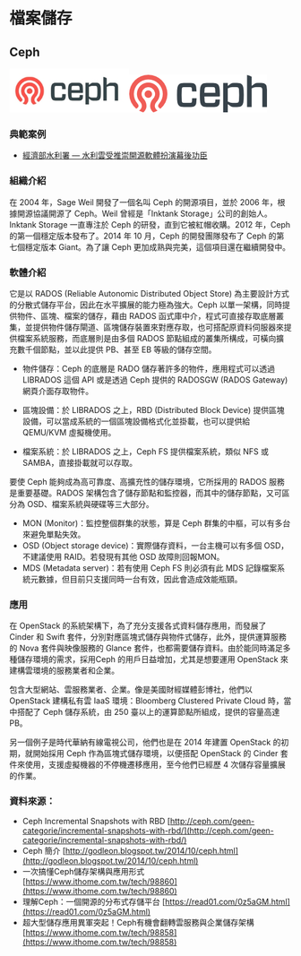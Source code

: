 # **檔案儲存**

## **Ceph**

![](/assets/1509609660571.jpg)![](/assets/Ceph.png)

### 典範案例

* [經濟部水利署 — 水利雲受推崇開源軟體扮演幕後功臣](/shui-li-yun-shou-tui-chong-kai-yuan-ruan-ti-ban-yan-mu-hou-gong-chen.md)

### 組織介紹

在 2004 年，Sage Weil 開發了一個名叫 Ceph 的開源項目，並於 2006 年，根據開源協議開源了 Ceph。Weil 曾經是「Inktank Storage」公司的創始人。Inktank Storage 一直專注於 Ceph 的研發，直到它被紅帽收購。2012 年，Ceph 的第一個穩定版本發布了。2014 年 10 月，Ceph 的開發團隊發布了 Ceph 的第七個穩定版本 Giant。為了讓 Ceph 更加成熟與完美，這個項目還在繼續開發中。

### 軟體介紹

它是以 RADOS \(Reliable Autonomic Distributed Object Store\) 為主要設計方式的分散式儲存平台，因此在水平擴展的能力極為強大。Ceph 以單一架構，同時提供物件、區塊、檔案的儲存，藉由 RADOS 函式庫中介，程式可直接存取底層叢集，並提供物件儲存閘道、區塊儲存裝置來對應存取，也可搭配原資料伺服器來提供檔案系統服務，而底層則是由多個 RADOS 節點組成的叢集所構成，可橫向擴充數千個節點，並以此提供 PB、甚至 EB 等級的儲存空間。

* 物件儲存：Ceph 的底層是 RADO 儲存著許多的物件，應用程式可以透過 LIBRADOS 這個 API 或是透過 Ceph 提供的 RADOSGW \(RADOS Gateway\) 網頁介面存取物件。

* 區塊設備：於 LIBRADOS 之上，RBD \(Distributed Block Device\) 提供區塊設備，可以當成系統的一個區塊設備格式化並掛載，也可以提供給 QEMU/KVM 虛擬機使用。

* 檔案系統：於 LIBRADOS 之上，Ceph FS 提供檔案系統，類似 NFS 或 SAMBA，直接掛載就可以存取。

要使 Ceph 能夠成為高可靠度、高擴充性的儲存環境，它所採用的 RADOS 服務是重要基礎。RADOS 架構包含了儲存節點和監控器，而其中的儲存節點，又可區分為 OSD、檔案系統與硬碟等三大部分。

* MON \(Monitor\)：監控整個群集的狀態，算是 Ceph 群集的中樞，可以有多台來避免單點失效。
* OSD \(Object storage device\)：實際儲存資料，一台主機可以有多個 OSD，不建議使用 RAID。若發現有其他 OSD 故障則回報MON。
* MDS \(Metadata server\)：若有使用 Ceph FS 則必須有此 MDS 記錄檔案系統元數據，但目前只支援同時一台有效，因此會造成效能瓶頸。

### 應用

在 OpenStack 的系統架構下，為了充分支援各式資料儲存應用，而發展了 Cinder 和 Swift 套件，分別對應區塊式儲存與物件式儲存，此外，提供運算服務的 Nova 套件與映像服務的 Glance 套件，也都需要儲存資料。由於能同時滿足多種儲存環境的需求，採用Ceph 的用戶日益增加，尤其是想要運用 OpenStack 來建構雲環境的服務業者和企業。

包含大型網站、雲服務業者、企業。像是美國財經媒體彭博社，他們以 OpenStack 建構私有雲 IaaS 環境：Bloomberg Clustered Private Cloud 時，當中搭配了 Ceph 儲存系統，由 250 臺以上的運算節點所組成，提供的容量高達PB。

另一個例子是時代華納有線電視公司，他們也是在 2014 年建置 OpenStack 的初期，就開始採用 Ceph 作為區塊式儲存環境，以便搭配 OpenStack 的 Cinder 套件來使用，支援虛擬機器的不停機遷移應用，至今他們已經歷 4 次儲存容量擴展的作業。

### 資料來源：

* Ceph Incremental Snapshots with RBD [http://ceph.com/geen-categorie/incremental-snapshots-with-rbd/](http://ceph.com/geen-categorie/incremental-snapshots-with-rbd/)
* Ceph 簡介 [http://godleon.blogspot.tw/2014/10/ceph.html](http://godleon.blogspot.tw/2014/10/ceph.html)
* 一次搞懂Ceph儲存架構與應用形式 [https://www.ithome.com.tw/tech/98860](https://www.ithome.com.tw/tech/98860)
* 理解Ceph：一個開源的分布式存儲平台 [https://read01.com/0z5aGM.html](https://read01.com/0z5aGM.html)
* 超大型儲存應用異軍突起！Ceph有機會翻轉雲服務與企業儲存架構 [https://www.ithome.com.tw/tech/98858](https://www.ithome.com.tw/tech/98858)



